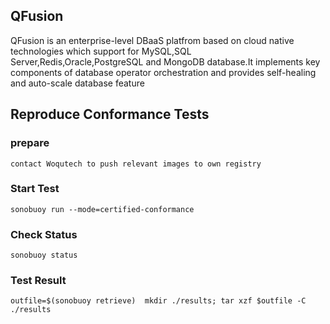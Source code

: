 ## QFusion
QFusion is an enterprise-level DBaaS platfrom based on cloud native technologies which support for MySQL,SQL Server,Redis,Oracle,PostgreSQL and MongoDB database.It implements key components of database operator orchestration and provides self-healing and auto-scale database feature

## Reproduce Conformance Tests
###  prepare
`contact Woqutech to push relevant images to own registry`


### Start Test
`sonobuoy run --mode=certified-conformance`

### Check Status
`sonobuoy status`

### Test Result
`outfile=$(sonobuoy retrieve) 
mkdir ./results; tar xzf $outfile -C ./results`
